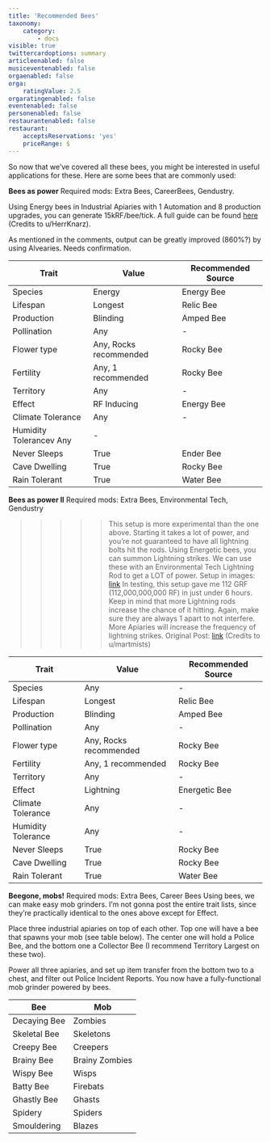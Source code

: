 ```yaml
---
title: 'Recommended Bees'
taxonomy:
    category:
        - docs
visible: true
twittercardoptions: summary
articleenabled: false
musiceventenabled: false
orgaenabled: false
orga:
    ratingValue: 2.5
orgaratingenabled: false
eventenabled: false
personenabled: false
restaurantenabled: false
restaurant:
    acceptsReservations: 'yes'
    priceRange: $
---
```


So now that we’ve covered all these bees, you might be interested in useful applications for these. Here are some bees that are commonly used:

**Bees as power**
Required mods: Extra Bees, CareerBees, Gendustry.

Using Energy bees in Industrial Apiaries with 1 Automation and 8 production upgrades, you can generate 15kRF/bee/tick. A full guide can be found [here](https://www.reddit.com/r/feedthebeast/comments/7vwadh/atm3_bee_power_15000_rft_from_one_bee/) (Credits to u/HerrKnarz).

As mentioned in the comments, output can be greatly improved (860%?) by using Alvearies. Needs confirmation.

| Trait | Value | Recommended Source |
|--|--|--|
| Species | Energy | Energy Bee |
| Lifespan |  Longest | Relic Bee |
| Production | Blinding | Amped Bee |
| Pollination | Any | - |
| Flower type | Any, Rocks recommended | Rocky Bee |
| Fertility |Any, 1 recommended | Rocky Bee |
| Territory | Any | - |
| Effect | RF Inducing | Energy Bee |
| Climate Tolerance | Any | - |
| Humidity Tolerancev Any | - |
|Never Sleeps | True| Ender Bee |
| Cave Dwelling | True | Rocky Bee |
| Rain Tolerant | True | Water Bee | 

**Bees as power II**
Required mods: Extra Bees, Environmental Tech, Gendustry
>>>>> This setup is more experimental than the one above. Starting it takes a lot of power, and you’re not guaranteed to have all lightning bolts hit the rods.
Using Energetic bees, you can summon Lightning strikes. We can use these with an Environmental Tech Lightning Rod to get a LOT of power.
Setup in images: [link](https://imgur.com/gallery/o7SOwOG) 
In testing, this setup gave me 112 GRF (112,000,000,000 RF) in just under 6 hours.
Keep in mind that more Lightning rods increase the chance of it hitting. Again, make sure they are always 1 apart to not interfere. More Apiaries will increase the frequency of lightning strikes.
Original Post: [link](https://redd.it/8zsy90) (Credits to u/martmists)

| Trait | Value | Recommended Source |
|--|--|--|
| Species | Any | - |
| Lifespan | Longest | Relic Bee |
| Production | Blinding |Amped Bee |
| Pollination | Any |- |
| Flower type | Any, Rocks recommended | Rocky Bee |
| Fertility | Any, 1 recommended | Rocky Bee |
| Territory | Any | - |
| Effect | Lightning | Energetic Bee |
| Climate Tolerance | Any |- |
| Humidity Tolerance | Any | - |
| Never Sleeps | True | Rocky Bee |
| Cave Dwelling | True | Rocky Bee |
| Rain Tolerant | True | Water Bee |

**Beegone, mobs!**
Required mods: Extra Bees, Career Bees
Using bees, we can make easy mob grinders. I’m not gonna post the entire trait lists, since they’re practically identical to the ones above except for Effect.

Place three industrial apiaries on top of each other. Top one will have a bee that spawns your mob (see table below). The center one will hold a Police Bee, and the bottom one a Collector Bee (I recommend Territory Largest on these two).

Power all three apiaries, and set up item transfer from the bottom two to a chest, and filter out Police Incident Reports. You now have a fully-functional mob grinder powered by bees.

| Bee | Mob |
|--|--|
| Decaying Bee | Zombies |
| Skeletal Bee | Skeletons |
| Creepy Bee | Creepers |
| Brainy Bee | Brainy Zombies |
| Wispy Bee | Wisps |
| Batty Bee | Firebats |
| Ghastly Bee | Ghasts |
| Spidery | Spiders |
| Smouldering | Blazes |

